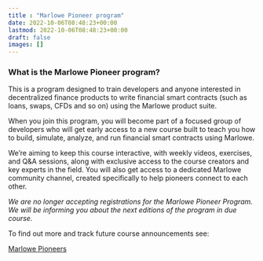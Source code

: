 ```yaml
---
title : "Marlowe Pioneer program"
date: 2022-10-06T08:48:23+00:00
lastmod: 2022-10-06T08:48:23+00:00
draft: false
images: []
---
```

### What is the Marlowe Pioneer program?

This is a program designed to train developers and anyone interested in decentralized finance products to write financial smart contracts (such as loans, swaps, CFDs and so on) using the Marlowe product suite.

When you join this program, you will become part of a focused group of developers who will get early access to a new course built to teach you how to build, simulate, analyze, and run financial smart contracts using Marlowe.

We’re aiming to keep this course interactive, with weekly videos, exercises, and Q&A sessions, along with exclusive access to the course creators and key experts in the field. You will also get access to a dedicated Marlowe community channel, created specifically to help pioneers connect to each other.

*We are no longer accepting registrations for the Marlowe Pioneer Program. We will be informing you about the next editions of the program in due course.*

To find out more and track future course announcements see:

[Marlowe Pioneers](https://pioneers.marlowe-finance.io/)